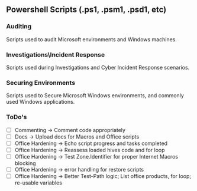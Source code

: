 ## Powershell Scripts (.ps1, .psm1, .psd1, etc)



### Auditing
Scripts used to audit Microsoft environments and Windows machines. 

### Investigations\Incident Response
Scripts used during Investigations and Cyber Incident Response scenarios. 


### Securing Environments
Scripts used to Secure Microsoft Windows environments, and commonly used Windows applications.




### ToDo's
- [ ] Commenting -> Comment code appropriately
- [ ] Docs -> Upload docs for Macros and Office scripts
- [ ] Office Hardening -> Echo script progress and tasks completed
- [ ] Office Hardening -> Reassess loaded hives code and for loop
- [ ] Office Hardening -> Test Zone.Identifier for proper Internet Macros blocking
- [ ] Office Hardening -> error handling for restore scripts
- [ ] Office Hardening -> Better Test-Path logic; List office products, for loop; re-usable variables
